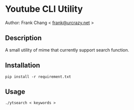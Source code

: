 Youtube CLI Utility
===================

Author: Frank Chang < frank@urcrazy.net >

## Description
A small utility of mime that currently support search function.

## Installation
`pip install -r requirement.txt`

## Usage
`./ytsearch < keywords >`

